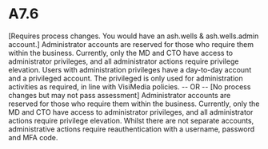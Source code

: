 # A7.6
\[Requires process changes. You would have an ash.wells & ash.wells.admin account.]
Administrator accounts are reserved for those who require them within the business. Currently, only the MD and CTO have access to administrator privileges, and all administrator actions require privilege elevation. Users with administration privileges have a day-to-day account and a privileged account. The privileged is only used for administration activities as required, in line with VisiMedia policies. 
-- OR --
\[No process changes but may not pass assessment]
Administrator accounts are reserved for those who require them within the business. Currently, only the MD and CTO have access to administrator privileges, and all administrator actions require privilege elevation. Whilst there are not separate accounts, administrative actions require reauthentication with a username, password and MFA code. 